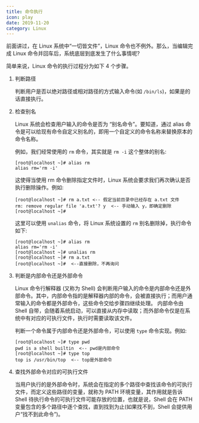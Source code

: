 ```yaml
---
title: 命令执行
icon: play
date: 2019-11-20
category: Linux
---
```


前面讲过，在 Linux 系统中“一切皆文件”，Linux 命令也不例外。那么，当编辑完成 Linux 命令并回车后，系统底层到底发生了什么事情呢?

简单来说，Linux 命令的执行过程分为如下 4 个步骤。

1. 判断路径

   判断用户是否以绝对路径或相对路径的方式输入命令(如 `/bin/ls`)，如果是的话直接执行。

1. 检查别名

   Linux 系统会检查用户输入的命令是否为 “别名命令”。要知道，通过 alias 命令是可以给现有命令自定义别名的，即用一个自定义的命令名称来替换原本的命令名称。

   例如，我们经常使用的 `rm` 命令，其实就是 `rm -i` 这个整体的别名:

   ```shell-session
   [root@localhost ~]# alias rm
   alias rm='rm -i'
   ```

   这使得当使用 rm 命令删除指定文件时，Linux 系统会要求我们再次确认是否执行删除操作。例如:

   ```shell-session
   [root@localhost ~]# rm a.txt <-- 假定当前目录中已经存在 a.txt 文件
   rm: remove regular file 'a.txt'? y  <-- 手动输入 y，即确定删除
   [root@localhost ~]#
   ```

   这里可以使用 `unalias` 命令，将 Linux 系统设置的 `rm` 别名删除掉，执行命令如下:

   ```shell-session
   [root@localhost ~]# alias rm
   alias rm='rm -i'
   [root@localhost ~]# unalias rm
   [root@localhost ~]# rm a.txt
   [root@localhost ~]#  <--直接删除，不再询问
   ```

1. 判断是内部命令还是外部命令

   Linux 命令行解释器 (又称为 Shell) 会判断用户输入的命令是内部命令还是外部命令。其中，内部命令指的是解释器内部的命令，会被直接执行；而用户通常输入的命令都是外部命令，这些命令交给步骤四继续处理。
   内部命令由 Shell 自带，会随着系统启动，可以直接从内存中读取；而外部命令仅是在系统中有对应的可执行文件，执行时需要读取该文件。

   判断一个命令属于内部命令还是外部命令，可以使用 `type` 命令实现。例如:

   ```shell-session
   [root@localhost ~]# type pwd
   pwd is a shell builtin  <-- pwd是内部命令
   [root@localhost ~]# type top
   top is /usr/bin/top  <-- top是外部命令
   ```

1. 查找外部命令对应的可执行文件

   当用户执行的是外部命令时，系统会在指定的多个路径中查找该命令的可执行文件，而定义这些路径的变量，就称为 PATH 环境变量，其作用就是告诉 Shell 待执行命令的可执行文件可能存放的位置，也就是说，Shell 会在 PATH 变量包含的多个路径中逐个查找，直到找到为止(如果找不到，Shell 会提供用户“找不到此命令”)。
